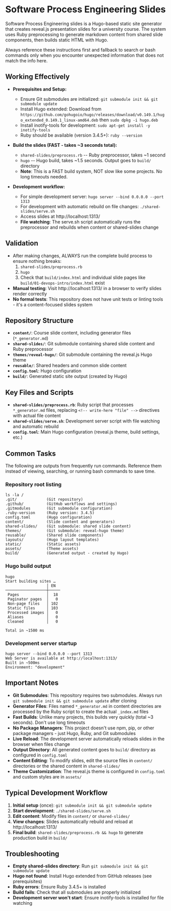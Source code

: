# Software Process Engineering Slides
Software Process Engineering slides is a Hugo-based static site generator that creates reveal.js presentation slides for a university course. The system uses Ruby preprocessing to generate markdown content from shared slide components, then builds static HTML with Hugo.

Always reference these instructions first and fallback to search or bash commands only when you encounter unexpected information that does not match the info here.

## Working Effectively
- **Prerequisites and Setup:**
  - Ensure Git submodules are initialized: `git submodule init && git submodule update` 
  - Install Hugo extended: Download from `https://github.com/gohugoio/hugo/releases/download/v0.149.1/hugo_extended_0.149.1_linux-amd64.deb` then `sudo dpkg -i hugo.deb`
  - Install inotify-tools for development: `sudo apt-get install -y inotify-tools`
  - Ruby should be available (version 3.4.5+): `ruby --version`

- **Build the slides (FAST - takes ~3 seconds total):**
  - `shared-slides/preprocess.rb` -- Ruby preprocessor, takes ~1 second
  - `hugo` -- Hugo build, takes ~1.5 seconds. Output goes to `build/` directory
  - **Note**: This is a FAST build system, NOT slow like some projects. No long timeouts needed.

- **Development workflow:**
  - For simple development server: `hugo server --bind 0.0.0.0 --port 1313`
  - For development with automatic rebuild on file changes: `./shared-slides/serve.sh`
  - Access slides at http://localhost:1313/
  - **File watching**: The serve.sh script automatically runs the preprocessor and rebuilds when content or shared-slides change

## Validation
- After making changes, ALWAYS run the complete build process to ensure nothing breaks:
  1. `shared-slides/preprocess.rb`
  2. `hugo`
  3. Check that `build/index.html` and individual slide pages like `build/01-devops-intro/index.html` exist
- **Manual testing**: Visit http://localhost:1313/ in a browser to verify slides render correctly
- **No formal tests**: This repository does not have unit tests or linting tools - it's a content-focused slides system

## Repository Structure
- **`content/`**: Course slide content, including generator files (`*_generator.md`)
- **`shared-slides/`**: Git submodule containing shared slide content and Ruby preprocessor
- **`themes/reveal-hugo/`**: Git submodule containing the reveal.js Hugo theme
- **`reusable/`**: Shared headers and common slide content
- **`config.toml`**: Hugo configuration
- **`build/`**: Generated static site output (created by Hugo)

## Key Files and Scripts
- **`shared-slides/preprocess.rb`**: Ruby script that processes `*_generator.md` files, replacing `<!-- write-here "file" -->` directives with actual file content
- **`shared-slides/serve.sh`**: Development server script with file watching and automatic rebuild
- **`config.toml`**: Main Hugo configuration (reveal.js theme, build settings, etc.)

## Common Tasks
The following are outputs from frequently run commands. Reference them instead of viewing, searching, or running bash commands to save time.

### Repository root listing
```
ls -la /
.git/             (Git repository)
.github/          (GitHub workflows and settings)  
.gitmodules       (Git submodule configuration)
.ruby-version     (Ruby version: 3.4.5)
config.toml       (Hugo configuration)
content/          (Slide content and generators)
shared-slides/    (Git submodule: shared slide content)
themes/           (Git submodule: reveal-hugo theme)
reusable/         (Shared slide components)
layouts/          (Hugo layout templates)
static/           (Static assets)
assets/           (Theme assets)
build/            (Generated output - created by Hugo)
```

### Hugo build output
```
hugo
Start building sites … 
                  │ EN  
──────────────────┼─────
 Pages            │  18 
 Paginator pages  │   0 
 Non-page files   │ 102 
 Static files     │ 103 
 Processed images │   0 
 Aliases          │   0 
 Cleaned          │   0 

Total in ~1500 ms
```

### Development server startup
```
hugo server --bind 0.0.0.0 --port 1313
Web Server is available at http://localhost:1313/
Built in ~500ms
Environment: "development"
```

## Important Notes
- **Git Submodules**: This repository requires two submodules. Always run `git submodule init && git submodule update` after cloning
- **Generator Files**: Files named `*_generator.md` in content directories are processed by the Ruby script to create the actual `_index.md` files
- **Fast Builds**: Unlike many projects, this builds very quickly (total ~3 seconds). Don't use long timeouts
- **No Package Managers**: This project doesn't use npm, pip, or other package managers - just Hugo, Ruby, and Git submodules  
- **Live Reload**: The development server automatically reloads slides in the browser when files change
- **Output Directory**: All generated content goes to `build/` directory as configured in `config.toml`
- **Content Editing**: To modify slides, edit the source files in `content/` directories or the shared content in `shared-slides/`
- **Theme Customization**: The reveal.js theme is configured in `config.toml` and custom styles are in `assets/`

## Typical Development Workflow
1. **Initial setup** (once): `git submodule init && git submodule update`
2. **Start development**: `./shared-slides/serve.sh` 
3. **Edit content**: Modify files in `content/` or `shared-slides/`
4. **View changes**: Slides automatically rebuild and reload at http://localhost:1313/
5. **Final build**: `shared-slides/preprocess.rb && hugo` to generate production build in `build/`

## Troubleshooting
- **Empty shared-slides directory**: Run `git submodule init && git submodule update`
- **Hugo not found**: Install Hugo extended from GitHub releases (see prerequisites)
- **Ruby errors**: Ensure Ruby 3.4.5+ is installed
- **Build fails**: Check that all submodules are properly initialized
- **Development server won't start**: Ensure inotify-tools is installed for file watching